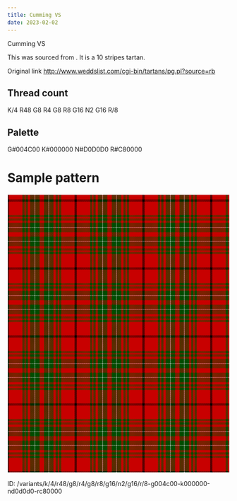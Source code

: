 ```yaml
---
title: Cumming VS
date: 2023-02-02
---
```

Cumming VS

This was sourced from <no value>.  It is a 10 stripes tartan.

Original link http://www.weddslist.com/cgi-bin/tartans/pg.pl?source=rb

## Thread count
K/4 R48 G8 R4 G8 R8 G16 N2 G16 R/8

## Palette
G#004C00 K#000000 N#D0D0D0 R#C80000

# Sample pattern

![Tartan detail](tartan.png "K/4 R48 G8 R4 G8 R8 G16 N2 G16 R/8 tartan")

ID: /variants/k/4/r48/g8/r4/g8/r8/g16/n2/g16/r/8-g004c00-k000000-nd0d0d0-rc80000
